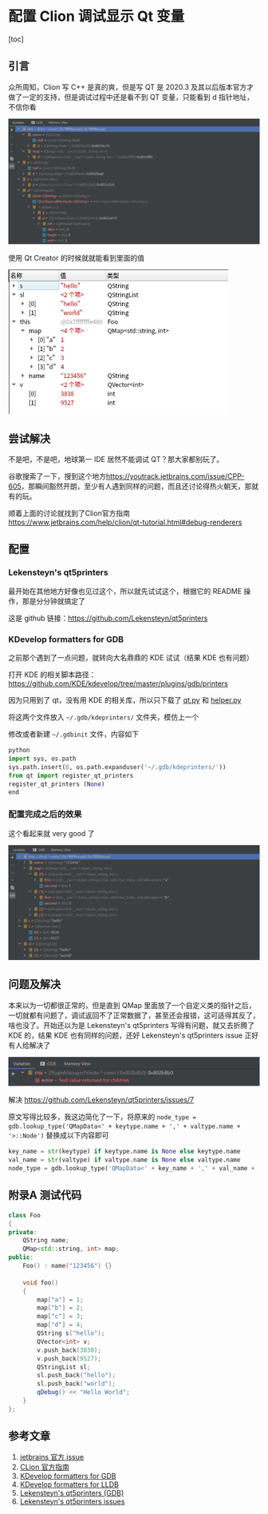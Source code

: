 

# 配置 Clion 调试显示 Qt 变量

[toc]

## 引言

众所周知，Clion 写 C++ 是真的爽，但是写 QT 是 2020.3 及其以后版本官方才做了一定的支持，但是调试过程中还是看不到 QT 变量，只能看到 d 指针地址，不信你看

![01](img/007/01.png)

使用 Qt Creator 的时候就就能看到里面的值

![02](img/007/02.png)



## 尝试解决

不是吧，不是吧，地球第一 IDE 居然不能调试 QT？那大家都别玩了。

谷歌搜索了一下，搜到这个地方<https://youtrack.jetbrains.com/issue/CPP-605>，那瞬间豁然开朗，至少有人遇到同样的问题，而且还讨论得热火朝天，那就有的玩。

顺着上面的讨论就找到了Clion官方指南 <https://www.jetbrains.com/help/clion/qt-tutorial.html#debug-renderers>



## 配置

### Lekensteyn's qt5printers

最开始在其他地方好像也见过这个，所以就先试试这个，根据它的 README 操作，那是分分钟就搞定了

这是 github 链接：<https://github.com/Lekensteyn/qt5printers>



### KDevelop formatters for GDB

之前那个遇到了一点问题，就转向大名鼎鼎的 KDE 试试（结果 KDE 也有问题）

打开 KDE 的相关脚本路径：<https://github.com/KDE/kdevelop/tree/master/plugins/gdb/printers>

因为只用到了 qt，没有用 KDE 的相关库，所以只下载了 [qt.py](https://github.com/KDE/kdevelop/blob/master/plugins/gdb/printers/qt.py) 和 [helper.py](https://github.com/KDE/kdevelop/blob/master/plugins/gdb/printers/helper.py)

将这两个文件放入 `~/.gdb/kdeprinters/` 文件夹，模仿上一个

修改或者新建 `~/.gdbinit` 文件，内容如下

```python
python
import sys, os.path
sys.path.insert(0, os.path.expanduser('~/.gdb/kdeprinters/'))
from qt import register_qt_printers
register_qt_printers (None)
end
```



### 配置完成之后的效果

这个看起来就 very good 了

![03](img/007/03.png)



## 问题及解决

本来以为一切都很正常的，但是直到 QMap 里面放了一个自定义类的指针之后，一切就都有问题了，调试返回不了正常数据了，甚至还会报错，这可适得其反了，啥也没了。开始还以为是 Lekensteyn's qt5printers 写得有问题，就又去折腾了 KDE 的，结果 KDE 也有同样的问题，还好 Lekensteyn's qt5printers issue 正好有人给解决了

![04](img/007/04.png)

解决 <https://github.com/Lekensteyn/qt5printers/issues/7>

原文写得比较多，我这边简化了一下，将原来的 `node_type = gdb.lookup_type('QMapData<' + keytype.name + ',' + valtype.name + '>::Node')` 替换成以下内容即可

```python
key_name = str(keytype) if keytype.name is None else keytype.name
val_name = str(valtype) if valtype.name is None else valtype.name
node_type = gdb.lookup_type('QMapData<' + key_name + ',' + val_name + '>::Node')
```



## 附录A 测试代码

```cpp
class Foo
{
private:
    QString name;
    QMap<std::string, int> map;
public:
    Foo() : name("123456") {}

    void foo()
    {
        map["a"] = 1;
        map["b"] = 2;
        map["c"] = 3;
        map["d"] = 4;
        QString s("hello");
        QVector<int> v;
        v.push_back(3838);
        v.push_back(9527);
        QStringList sl;
        sl.push_back("hello");
        sl.push_back("world");
        qDebug() << "Hello World";
    }
};
```



## 参考文章

1. [jetbrains 官方 issue](https://youtrack.jetbrains.com/issue/CPP-605)
2. [CLion 官方指南](https://www.jetbrains.com/help/clion/qt-tutorial.html#debug-renderers)
3. [KDevelop formatters for GDB](https://github.com/KDE/kdevelop/blob/master/plugins/gdb/printers/qt.py)
4. [KDevelop formatters for LLDB](https://github.com/KDE/kdevelop/tree/master/plugins/lldb/formatters)
5. [Lekensteyn's qt5printers (GDB)](https://github.com/Lekensteyn/qt5printers)
6. [Lekensteyn's qt5printers issues](https://github.com/Lekensteyn/qt5printers/issues/7)

